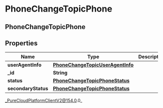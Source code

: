 # PhoneChangeTopicPhone

## PhoneChangeTopicPhone

## Properties

|Name | Type | Description | Notes|
|------------ | ------------- | ------------- | -------------|
| **userAgentInfo** | [**PhoneChangeTopicUserAgentInfo**](PhoneChangeTopicUserAgentInfo) |  | [optional] |
| **_id** | **String** |  | [optional] |
| **status** | [**PhoneChangeTopicPhoneStatus**](PhoneChangeTopicPhoneStatus) |  | [optional] |
| **secondaryStatus** | [**PhoneChangeTopicPhoneStatus**](PhoneChangeTopicPhoneStatus) |  | [optional] |



_PureCloudPlatformClientV2@154.0.0_
